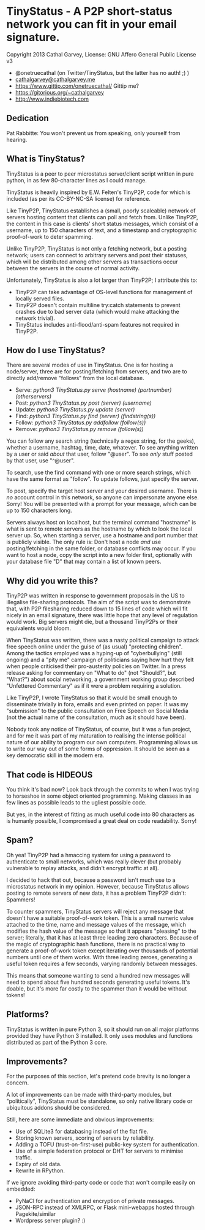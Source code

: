 # TinyStatus - A P2P short-status network you can fit in your email signature.
Copyright 2013 Cathal Garvey, License: GNU Affero General Public License v3

* @onetruecathal (on Twitter/TinyStatus, but the latter has no auth! ;) )
* cathalgarvey@cathalgarvey.me
* https://www.gittip.com/onetruecathal/ Gittip me?
* https://gitorious.org/~cathalgarvey
* http://www.indiebiotech.com

## Dedication
Pat Rabbitte: You won't prevent us from speaking, only yourself from hearing.

## What is TinyStatus?
TinyStatus is a peer to peer microstatus server/client script written in pure
python, in as few 80-character lines as I could manage.

TinyStatus is heavily inspired by E.W. Felten's TinyP2P, code for which is
included (as per its CC-BY-NC-SA license) for reference.

Like TinyP2P, TinyStatus establishes a (small, poorly scaleable) network of
servers hosting content that clients can poll and fetch from. Unlike TinyP2P,
the content in this case is clients' short status messages, which consist of a
username, up to 150 characters of text, and a timestamp and cryptographic
proof-of-work to deter spamming.

Unlike TinyP2P, TinyStatus is not only a fetching network, but a posting
network; users can connect to arbitrary servers and post their statuses, which
will be distributed among other servers as transactions occur between the
servers in the course of normal activity.

Unfortunately, TinyStatus is also a lot larger than TinyP2P; I attribute this to:
* TinyP2P can take advantage of OS-level functions for management of
  locally served files.
* TinyP2P doesn't contain multiline try:catch statements to prevent crashes due
  to bad server data (which would make attacking the network trivial).
* TinyStatus includes anti-flood/anti-spam features not required in TinyP2P.

## How do I use TinyStatus?
There are several modes of use in TinyStatus. One is for hosting a node/server,
three are for posting/fetching from servers, and two are to directly add/remove
"follows" from the local database.

* Serve:  _python3 TinyStatus.py serve (hostname) (portnumber) (otherservers)_
* Post:   _python3 TinyStatus.py post (server) (username)_
* Update: _python3 TinyStatus.py update (server)_
* Find:   _python3 TinyStatus.py find (server) (findstring(s))_
* Follow: _python3 TinyStatus.py addfollow (follow(s))_
* Remove: _python3 TinyStatus.py remove (follow(s))_

You can follow any search string (technically a regex string, for the geeks),
whether a username, hashtag, time, date, whatever. To see anything written by a
user or said *about* that user, follow "@user". To see *only* stuff posted by that
user, use "^@user".

To search, use the find command with one or more search strings, which have the
same format as "follow". To update follows, just specify the server.

To post, specify the target host server and your desired username. There is *no*
account control in this network, so anyone can impersonate anyone else. Sorry!
You will be presented with a prompt for your message, which can be up to 150
characters long.

Servers always host on localhost, but the terminal command "hostname" is what is
sent to remote servers as the hostname by which to look the local server up. So,
when starting a server, use a hostname and port number that is publicly visible.
The only rule is: Don't host a node *and* use posting/fetching in the same
folder, or database conflicts may occur. If you want to host a node, copy the
script into a new folder first, optionally with your database file "D" that may
contain a list of known peers.

## Why did you write this?
TinyP2P was written in response to government proposals in the US to illegalise
file-sharing protocols. The aim of the script was to demonstrate that, with P2P
filesharing reduced down to 15 lines of code which will fit nicely in an email
signature, there was little hope that any level of regulation would work. Big
servers might die, but a thousand TinyP2Ps or their equivalents would bloom.

When TinyStatus was written, there was a nasty political campaign to attack free
speech online under the guise of (as usual) "protecting children". Among the
tactics employed was a hyping-up of "cyberbullying" (still ongoing) and a
"pity me" campaign of politicians saying how hurt they felt when people criticised
their pro-austerity policies on Twitter. In a press release asking for commentary 
on "What to do" (not "Should?", but "What?") about social networking, a government
working group described "Unfettered Commentary" as if it were a problem requiring
a solution.

Like TinyP2P, I wrote TinyStatus so that it would be small enough to disseminate
trivially in fora, emails and even printed on paper. It was my "submission"
to the public consultation on Free Speech on Social Media (not the actual name
of the consultation, much as it should have been).

Nobody took any notice of TinyStatus, of course, but it was a fun project, and
for me it was part of my maturation to realising the intense political nature
of our ability to program our own computers. Programming allows us to write our way
out of some forms of oppression. It should be seen as a key democratic skill in
the modern era.

## That code is HIDEOUS
You think it's bad now? Look back through the commits to when I was trying to
horseshoe in some object oriented programming. Making classes in as few lines as
possible leads to the ugliest possible code.

But yes, in the interest of fitting as much useful code into 80 characters as is
humanly possible, I compromised a great deal on code readability. Sorry!

## Spam?
Oh yea! TinyP2P had a hmaccing system for using a password to authenticate to
small networks, which was really clever (but probably vulnerable to replay
attacks, and didn't encrypt traffic at all).

I decided to hack that out, because a password isn't much use to a microstatus
network in my opinion. However, because TinyStatus allows posting to remote
servers of new data, it has a problem TinyP2P didn't: Spammers!

To counter spammers, TinyStatus servers will reject any message that doesn't
have a suitable proof-of-work token. This is a small numeric value attached to
the time, name and message values of the message, which modifies the hash value
of the message so that it appears "pleasing" to the server; literally, that it
has at least three leading zero characters. Because of the magic of
cryptographic hash functions, there is no practical way to generate a
proof-of-work token except iterating over thousands of potential numbers until
one of them works. With three leading zeroes, generating a useful token requires
a few seconds, varying randomly between messages.

This means that someone wanting to send a hundred new messages will need to
spend about five hundred seconds generating useful tokens. It's doable, but it's
more far costly to the spammer than it would be without tokens!

## Platforms?
TinyStatus is written in pure Python 3, so it should run on all major platforms
provided they have Python 3 installed. It only uses modules and functions
distributed as part of the Python 3 core.

## Improvements?
For the purposes of this section, let's pretend code brevity is no longer a concern.

A lot of improvements can be made with third-party modules, but "politically",
TinyStatus must be standalone, so only native library code or ubiquitous addons
should be considered.

Still, here are some immediate and obvious improvements:

* Use of SQLite3 for databasing instead of the flat file.
* Storing known servers, scoring of servers by reliability.
* Adding a TOFU (trust-on-first-use) public-key system for authentication.
* Use of a simple federation protocol or DHT for servers to minimise traffic.
* Expiry of old data.
* Rewrite in RPython.

If we ignore avoiding third-party code or code that won't compile easily on embedded:

* PyNaCl for authentication and encryption of private messages.
* JSON-RPC instead of XMLRPC, or Flask mini-webapps hosted through Pagekite/similar
* Wordpress server plugin? :)
